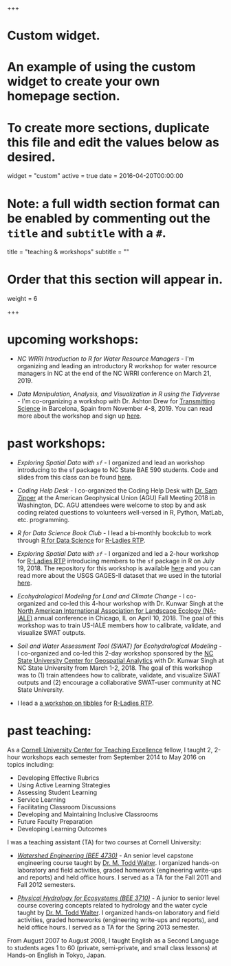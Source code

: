 +++
# Custom widget.
# An example of using the custom widget to create your own homepage section.
# To create more sections, duplicate this file and edit the values below as desired.
widget = "custom"
active = true
date = 2016-04-20T00:00:00

# Note: a full width section format can be enabled by commenting out the `title` and `subtitle` with a `#`.
title = "teaching & workshops"
subtitle = ""

# Order that this section will appear in.
weight = 6

+++

# upcoming workshops:

- *NC WRRI Introduction to R for Water Resource Managers* - I'm organizing and leading an introductory R workshop for water resource managers in NC at the end of the NC WRRI conference on March 21, 2019.

- *Data Manipulation, Analysis, and Visualization in R using the Tidyverse* - I'm co-organizing a workshop with Dr. Ashton Drew for [Transmitting Science](https://www.transmittingscience.org/) in Barcelona, Spain from November 4-8, 2019. You can read more about the workshop and sign up [here](https://www.transmittingscience.org/courses/statistics-and-bioinformatics/data-manipulation-analysis-visualization-in-r-using-tidyverse/).


# past workshops: 

- *Exploring Spatial Data with `sf`* - I organized and lead an workshop introducing to the sf package to NC State BAE 590 students. Code and slides from this class can be found [here](https://github.com/sheilasaia/sf-workshop-bae590).

- *Coding Help Desk* - I co-organized the Coding Help Desk with [Dr. Sam Zipper](https://samzipper.weebly.com/) at the American Geophysical Union (AGU) Fall Meeting 2018 in Washington, DC. AGU attendees were welcome to stop by and ask coding related questions to volunteers well-versed in R, Python, MatLab, etc. programming.

- *R for Data Science Book Club* - I lead a bi-monthly bookclub to work through [R for Data Science](http://r4ds.had.co.nz/) for [R-Ladies RTP](https://www.meetup.com/R-Ladies-RTP/).

- *Exploring Spatial Data with `sf`* - I organized and led a 2-hour workshop for [R-Ladies RTP](https://www.meetup.com/R-Ladies-RTP/) introducing members to the `sf` package in R on July 19, 2018. The repository for this workshop is available [here](https://github.com/rladies/meetup-presentations_rtp/tree/master/2018-07-19-sf) and you can read more about the USGS GAGES-II dataset that we used in the tutorial [here](https://water.usgs.gov/GIS/metadata/usgswrd/XML/gagesII_Sept2011.xml).

- *Ecohydrological Modeling for Land and Climate Change* - I co-organized and co-led this 4-hour workshop with Dr. Kunwar Singh at the [North American International Association for Landscape Ecology (NA-IALE)](http://www.usiale.org/) annual conference in Chicago, IL on April 10, 2018. The goal of this workshop was to train US-IALE members how to calibrate, validate, and visualize SWAT outputs.

- *Soil and Water Assessment Tool (SWAT) for Ecohydrological Modeling* - I co-organized and co-led this 2-day workshop sponsored by the [NC State University Center for Geospatial Analytics](https://cnr.ncsu.edu/geospatial/) with Dr. Kunwar Singh at NC State University from March 1-2, 2018. The goal of this workshop was to (1) train attendees how to calibrate, validate, and visualize SWAT outputs and (2) encourage a collaborative SWAT-user community at NC State University.

- I lead a [a workshop on tibbles](https://www.meetup.com/R-Ladies-RTP/events/243077630/) for [R-Ladies RTP](https://www.meetup.com/R-Ladies-RTP/).

# past teaching:

As a [Cornell University Center for Teaching Excellence](https://www.cte.cornell.edu/) fellow, I taught 2, 2-hour workshops each semester from September 2014 to May 2016 on topics including:

- Developing Effective Rubrics
- Using Active Learning Strategies
- Assessing Student Learning
- Service Learning
- Facilitating Classroom Discussions
- Developing and Maintaining Inclusive Classrooms
- Future Faculty Preparation
- Developing Learning Outcomes

I was a teaching assistant (TA) for two courses at Cornell University:

- *[Watershed Engineering (BEE 4730)](http://courses.cornell.edu/preview_course_nopop.php?catoid=26&coid=404220)* - An senior level capstone engineering course taught by [Dr. M. Todd Walter](https://bee.cals.cornell.edu/people/m-todd-walter). I organized hands-on laboratory and field activities, graded homework (engineering write-ups and reports) and held office hours. I served as a TA for the Fall 2011 and Fall 2012 semesters.

- *[Physical Hydrology for Ecosystems (BEE 3710)](http://courses.cornell.edu/preview_course_nopop.php?catoid=26&coid=404209)* - A junior to senior level course covering concepts related to hydrology and the water cycle taught by [Dr. M. Todd Walter](https://bee.cals.cornell.edu/people/m-todd-walter). I organized hands-on laboratory and field activities, graded homeworks (engineering write-ups and reports), and held office hours. I served as a TA for the Spring 2013 semester.

From August 2007 to August 2008, I taught English as a Second Language to students ages 1 to 60 (private, semi-private, and small class lessons) at Hands-on English in Tokyo, Japan.

